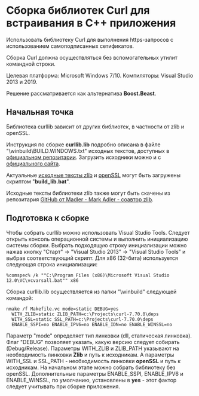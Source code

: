 # Сборка библиотек Curl для встраивания в C++ приложения

Использовать библиотеку Curl для выполнения https-запросов с использованием самоподписанных сетификатов.

Сборка Curl должна осуществляться без вспомогательных утилит командной строки.

Целевая платформа: Microsoft Windows 7/10. Компиляторы: Visual Studio 2013 и 2019.

Решение рассматривается как альтернатива **Boost.Beast**.

## Начальная точка

Библиотека curllib зависит от других библиотек, в частности от zlib и openSSL.

Инструкция по сборке **curllib.lib** подробно описана в файле "\winbuild\BUILD.WINDOWS.txt" исходных текстов, доступных в [официальном репозитарии](https://github.com/curl/curl). Загрузить исходники можно и с [официального сайта](https://curl.haxx.se/download.html).

Актуальные [исходные тексты zlib](http://www.zlib.net/) и [openSSL](https://www.openssl.org/source/) могут быть загружены скриптом "**build_lib.bat**".

Исходные тексты библиотеки zlib также могут быть скачены из репозитария [GitHub от Madler - Mark Adler - соавтор zlib](https://github.com/madler/zlib).

## Подготовка к сборке

Чтобы собрать curllib можно использовать Visual Studio Tools. Следует открыть консоль операционной системы и выполнить инициализацию системы сборки. Выбрать подходящую строку инициализации можно нажав кнопку "Старт" -> "Visual Studio 2013" -> "Visual Studio Tools" и выбрав соответствующий скрипт. Для x86 (32-бита) используется следующая строка инициализации:

```
%comspec% /k ""C:\Program Files (x86)\Microsoft Visual Studio 12.0\VC\vcvarsall.bat"" x86
```

Сборка curllib.lib осуществляется из папки "\winbuild\" следующей командой:

```
nmake /f Makefile.vc mode=static DEBUG=yes 
  WITH_ZLIB=static ZLIB_PATH=c:\Projects\curl-7.70.0\deps 
  WITH_SSL=static SSL_PATH=c:\Projects\curl-7.70.0\deps
  ENABLE_SSPI=no ENABLE_IPV6=no ENABLE_IDN=no ENABLE_WINSSL=no  
```

Параметр "mode" определяет тип линковки (dll, статическая линковка). Флаг "DEBUG" позволяет указать, какую версию следует собирать (Debug/Release). Параметры WITH_ZLIB и ZLIB_PATH указывают на необходимость линковки **Zlib** и путь к исходникам. А параметры WITH_SSL и SSL_PATH - необходимость линковки **openSSL** и путь к исходникам. На начальном этапе можно собрать библиотеку без openSSL. Дополнительные параметры ENABLE_SSPI, ENABLE_IPV6 и ENABLE_WINSSL, по умолчанию, установлены в **yes** - этот фактор следует учитывать при сборке приложения.
